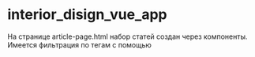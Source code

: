 # interior_disign_vue_app
На странице article-page.html набор статей создан через компоненты. Имеется фильтрация по тегам с помощью <component :is=""></component>
